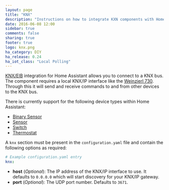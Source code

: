 ```yaml
---
layout: page
title: "KNX"
description: "Instructions on how to integrate KXN components with Home Assistant."
date: 2016-06-08 12:00
sidebar: true
comments: false
sharing: true
footer: true
logo: knx.png
ha_category: DIY
ha_release: 0.24
ha_iot_class: "Local Polling"
---
```


[KNX/EIB](http://www.knx.org) integration for Home Assistant allows you to connect to a KNX bus. The component requires a local KNX/IP interface like the [Weinzierl 730](http://www.weinzierl.de/index.php/en/all-knx/knx-devices-en/knx-ip-interface-730-en). Through this it will send and receive commands to and from other devices to the KNX bus.

There is currently support for the following device types within Home Assistant:

- [Binary Sensor](/components/binary_sensor.knx)
- [Sensor](/components/sensor.knx)
- [Switch](/components/switch.knx)
- [Thermostat](/components/thermostat.knx)

A `knx` section must be present in the `configuration.yaml` file and contain the following options as required:

```yaml
# Example configuration.yaml entry
knx:
```

- **host** (*Optional*): The IP address of the KNX/IP interface to use. It defaults to `0.0.0.0` which will start discovery for your KNX/IP gateway.
- **port** (*Optional*): The UDP port number. Defaults to `3671`.
